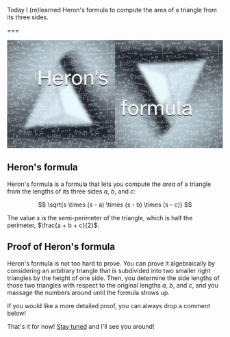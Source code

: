 Today I (re)learned Heron's formula to compute the area of a triangle from its three sides.

===

![A blurred image of two triangles with many arbitrary mathematical formulas floating in front of them, and the words “Heron's formula” in big white letters in the centre.](thumbnail.webp)

## Heron's formula

Heron's formula is a formula that lets you compute the _area_ of a triangle from the lengths of its three sides $a$, $b$, and $c$:

$$
\sqrt{s \times (s - a) \times (s - b) \times (s - c)}
$$

The value $s$ is the semi-perimeter of the triangle, which is half the perimeter, $\frac{a + b + c}{2}$.


## Proof of Heron's formula

Heron's formula is not too hard to prove.
You can prove it algebraically by considering an arbitrary triangle that is subdivided into two smaller right triangles by the height of one side.
Then, you determine the side lengths of those two triangles with respect to the original lengths $a$, $b$, and $c$, and you massage the numbers around until the formula shows up.

If you would like a more detailed proof, you can always drop a comment below!


That's it for now! [Stay tuned][subscribe] and I'll see you around!

[subscribe]: /subscribe
